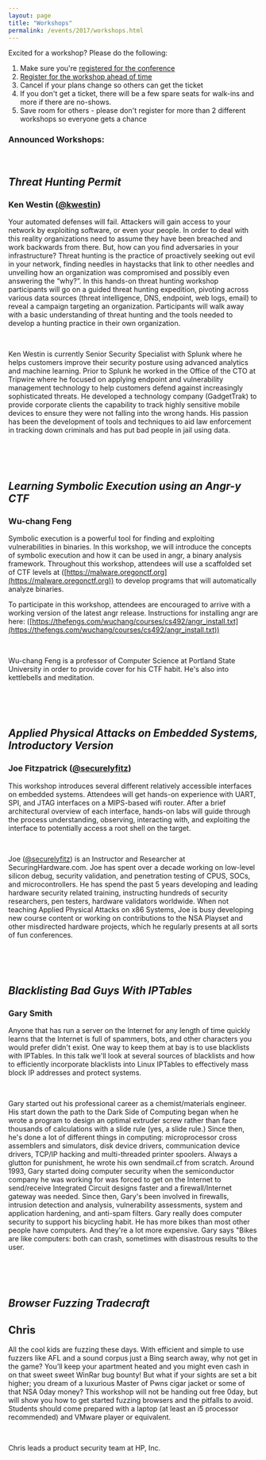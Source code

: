 ```yaml
---
layout: page
title: "Workshops"
permalink: /events/2017/workshops.html
--- 
```


Excited for a workshop? Please do the following:
1. Make sure you're [registered for the conference](http://bsidespdx2017.eventzilla.net)
2. [Register for the workshop ahead of time](http://bsidespdx2017workshops.eventzilla.net)
3. Cancel if your plans change so others can get the ticket
4. If you don't get a ticket, there will be a few spare seats for walk-ins and more if there are no-shows. 
5. Save room for others - please don't register for more than 2 different workshops so everyone gets a chance


### Announced Workshops:
<a name="KenWestin">&nbsp;</a>
## *Threat Hunting Permit*

### **Ken Westin** ([@kwestin](https://twitter.com/kwestin))

Your automated defenses will fail. Attackers will gain access to your network by exploiting software, or even your people. In order to deal with this reality organizations need to assume they have been breached and work backwards from there. But, how can you find adversaries in your infrastructure? Threat hunting is the practice of proactively seeking out evil in your network, finding needles in haystacks that link to other needles and unveiling how an organization was compromised and possibly even answering the “why?”. In this hands-on threat hunting workshop participants will go on a guided threat hunting expedition, pivoting across various data sources (threat intelligence, DNS, endpoint, web logs, email) to reveal a campaign targeting an organization. Participants will walk away with a basic understanding of threat hunting and the tools needed to develop a hunting practice in their own organization. 

&nbsp;

Ken Westin is currently Senior Security Specialist with Splunk where he helps customers improve their security posture using advanced analytics and machine learning. Prior to Splunk he worked in the Office of the CTO at Tripwire where he focused on applying endpoint and vulnerability management technology to help customers defend against increasingly sophisticated threats. He developed a technology company (GadgetTrak) to provide corporate clients the capability to track highly sensitive mobile devices to ensure they were not falling into the wrong hands. His passion has been the development of tools and techniques to aid law enforcement in tracking down criminals and has put bad people in jail using data. 

&nbsp;

<a name="Wu-changFeng">&nbsp;</a>
## *Learning Symbolic Execution using an Angr-y CTF*

### **Wu-chang Feng**

Symbolic execution is a powerful tool for finding and exploiting vulnerabilities in binaries.  In this workshop, we will introduce the concepts of symbolic execution and how it can be used in angr, a binary analysis framework.  Throughout this workshop, attendees will use a scaffolded set of CTF levels at ([https://malware.oregonctf.org](https://malware.oregonctf.org)) to develop programs that will automatically analyze binaries. 

To participate in this workshop, attendees are encouraged to arrive with a working version of the latest angr release.  Instructions for installing angr are here: ([https://thefengs.com/wuchang/courses/cs492/angr_install.txt](https://thefengs.com/wuchang/courses/cs492/angr_install.txt))

&nbsp;

Wu-chang Feng is a professor of Computer Science at Portland State University in order to provide cover for his CTF habit.  He's also into kettlebells and meditation.

&nbsp;

<a name="JoeFitzpatrick">&nbsp;</a>
## *Applied Physical Attacks on Embedded Systems, Introductory Version*

### **Joe Fitzpatrick** ([@securelyfitz](https://twitter.com/securelyfitz))

This workshop introduces several different relatively accessible interfaces on embedded systems. Attendees will get hands-on experience with UART, SPI, and JTAG interfaces on a MIPS-based wifi router. After a brief architectural overview of each interface, hands-on labs will guide through the process understanding, observing, interacting with, and exploiting the interface to potentially access a root shell on the target.

&nbsp;

Joe ([@securelyfitz](https://twitter.com/securelyfitz)) is an Instructor and Researcher at SecuringHardware.com. Joe has spent over a decade working on low-level silicon debug, security validation, and penetration testing of CPUS, SOCs, and microcontrollers. He has spend the past 5 years developing and leading hardware security related training, instructing hundreds of security researchers, pen testers, hardware validators worldwide. When not teaching Applied Physical Attacks on x86 Systems, Joe is busy developing new course content or working on contributions to the NSA Playset and other misdirected hardware projects, which he regularly presents at all sorts of fun conferences.

&nbsp;

<a name="GarySmith">&nbsp;</a>
## *Blacklisting Bad Guys With IPTables*

### **Gary Smith**

Anyone that has run a server on the Internet for any length of time quickly learns that the Internet is full of spammers, bots, and other characters you would prefer didn't exist. One way to keep them at bay is to use blacklists with IPTables. In this talk we'll look at several sources of blacklists and how to efficiently incorporate blacklists into Linux IPTables to effectively mass block IP addresses and protect systems. 

&nbsp;

Gary started out his professional career as a chemist/materials engineer. His start down the path to the Dark Side of Computing began when he wrote a program to design an optimal extruder screw rather than face thousands of calculations with a slide rule (yes, a slide rule.) Since then, he's done a lot of different things in computing: microprocessor cross assemblers and simulators, disk device drivers, communication device drivers, TCP/IP hacking and multi-threaded printer spoolers. Always a glutton for punishment, he wrote his own sendmail.cf from scratch. Around 1993, Gary started doing computer security when the semiconductor company he was working for was forced to get on the Internet to send/receive Integrated Circuit designs faster and a firewall/Internet gateway was needed. Since then, Gary's been involved in firewalls, intrusion detection and analysis, vulnerability assessments, system and application hardening, and anti-spam filters. Gary really does computer security to support his bicycling habit. He has more bikes than most other people have computers. And they're a lot more expensive. Gary says "Bikes are like computers: both can crash, sometimes with disastrous results to the user. 

&nbsp;

<a name="Chris">&nbsp;</a>
## *Browser Fuzzing Tradecraft*

## **Chris**
All the cool kids are fuzzing these days. With efficient and simple to use fuzzers like AFL and a sound corpus just a Bing search away, why not get in the game? You’ll keep your apartment heated and you might even cash in on that sweet sweet WinRar bug bounty! But what if your sights are set a bit higher; you dream of a luxurious Master of Pwns cigar jacket or some of that NSA 0day money? This workshop will not be handing out free 0day, but will show you how to get started fuzzing browsers and the pitfalls to avoid. Students should come prepared with a laptop (at least an i5 processor recommended) and VMware player or equivalent.

&nbsp;

Chris leads a product security team at HP, Inc.
